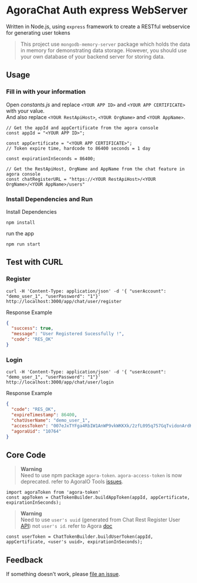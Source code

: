 # AgoraChat Auth express WebServer
Written in Node.js, using `express` framework to create a RESTful webservice for generating user tokens
> This project use `mongodb-memory-server` package which holds the data in memory for demonstrating data storage. However, you should use your own database of your backend server for storing data.<br>

## Usage
### Fill in with your information
Open *constants.js* and replace `<YOUR APP ID>` and `<YOUR APP CERTIFICATE>` with your value.  
And also replace `<YOUR RestApiHost>`, `<YOUR OrgName>` and `<YOUR AppName>`.  

```
// Get the appId and appCertificate from the agora console
const appId = "<YOUR APP ID>";

const appCertificate = "<YOUR APP CERTIFICATE>";
// Token expire time, hardcode to 86400 seconds = 1 day

const expirationInSeconds = 86400;

// Get the RestApiHost, OrgName and AppName from the chat feature in agora console
const chatRegisterURL = "https://<YOUR RestApiHost>/<YOUR OrgName>/<YOUR AppName>/users"
```

### Install Dependencies and Run

Install Dependencies
```shell
npm install
```
run the app
```shell
npm run start
```

## Test with CURL

### Register
```curl
curl -H 'Content-Type: application/json' -d '{ "userAccount": "demo_user_1", "userPassword": "1"}' http://localhost:3000/app/chat/user/register
```
Response Example
```json
{
  "success": true,
  "message": "User Registered Sucessfully !",
  "code": "RES_OK"
}
```

### Login
```curl
curl -H 'Content-Type: application/json' -d '{ "userAccount": "demo_user_1", "userPassword": "1"}' http://localhost:3000/app/chat/user/login
```
Response Example
```json
{
  "code": "RES_OK",
  "expireTimestamp": 86400,
  "chatUserName": "demo_user_1",
  "accessToken": "007eJxTYFga4RbIW1AnWP9vkWKKXk/2zfL095q757GqTvidonArdKUCQ0qycUqyeWqigVmKhYmFabJlspFZqnlSYoqBiYV5krEJa39BakMgI8PrqHUMjAysQMzIAOKrMCSaJgM1phnoWpqYWOoaGqam6loYpBjrJpqnGCQmGaaYmqcZAQAd5ycF",
  "agoraUid": "10764"
}

```

## Core Code
> **Warning**  
> Need to use npm package `agora-token`. `agora-access-token` is now deprecated. refer to AgoraIO Tools [issues](https://github.com/AgoraIO/Tools/issues/324).
```
import agoraToken from 'agora-token'
const appToken = ChatTokenBuilder.buildAppToken(appId, appCertificate, expirationInSeconds);
```
> **Warning**  
> Need to use `user's uuid` (generated from Chat Rest Register User [API](https://docs.agora.io/en/agora-chat/restful-api/user-system-registration?platform=android#registering-a-user)) not `user's id`. refer to Agora [doc](https://docs.agora.io/en/agora-chat/develop/authentication?platform=android)
```
const userToken = ChatTokenBuilder.buildUserToken(appId, appCertificate, <user's uuid>, expirationInSeconds);
```

## Feedback
If something doesn't work, please [file an issue](https://github.com/CarlsonYuan/agorachat-auth-express/issues/new).<br>
